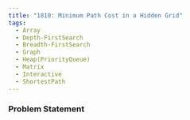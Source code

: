 ```yaml
---
title: "1810: Minimum Path Cost in a Hidden Grid"
tags:
  - Array
  - Depth-FirstSearch
  - Breadth-FirstSearch
  - Graph
  - Heap(PriorityQueue)
  - Matrix
  - Interactive
  - ShortestPath
---
```

### Problem Statement

